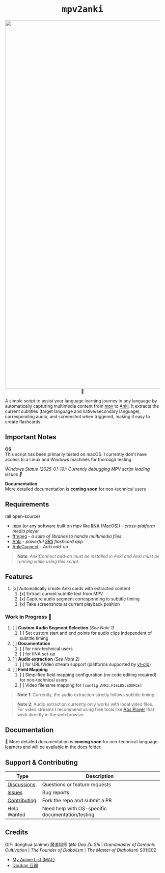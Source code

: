<div align="center">
<h1 style="font-family: monospace;">mpv2anki</h1>
</div>

<div align="center">
<img src="docs/screenshots/demo.gif" width="1200" alt="Demo of MPV to Anki"/>
💜
</div>


A simple script to assist your language learning journey in any language by automatically capturing multimedia content from [mpv](https://mpv.io/) to [Anki](https://apps.ankiweb.net/). 
It extracts the current subtitles (target language and native/secondary language), corresponding audio, 
and screenshot when triggered, making it easy to create flashcards.

## Important Notes

**OS**  
This script has been primarily tested on macOS.  I currently don't have access to a Linux and Windows machines for thorough testing.

_Windows Status (2025-01-10): Currently debugging MPV script loading issues 🤔_

**Documentation**  
More detailed documentation is **coming soon** for non-technical users

## Requirements
(all open-source)
- [mpv](https://mpv.io/) (or any software built on mpv like [IINA](https://iina.io/) (MacOS)) - _cross-platform media player_
- [ffmpeg](https://ffmpeg.org/) - _a suite of libraries to handle multimedia files_
- [Anki](https://apps.ankiweb.net/) - _powerful [SRS](https://en.wikipedia.org/wiki/Spaced_repetition) flashcard app_
- [AnkiConnect](https://ankiweb.net/shared/info/2055492159) - _Anki add-on_

> **Note**: _AnkiConnect add-on must be installed in Anki and Anki must be running while using this script._


## Features

1. [x] Automatically create Anki cards with extracted content
   1. [x] Extract current subtitle text from MPV
   2. [x] Capture audio segment corresponding to subtitle timing
   3. [x] Take screenshots at current playback position

### Work in Progress 🚧

1. [ ] **Custom Audio Segment Selection** _(See Note 1)_
   1. [ ] Set custom start and end points for audio clips independent of subtitle timing
2. [ ] **Documentation**
   1. [ ] for non-technical users
   2. [ ] for IINA set-up
3. [ ] **Audio extraction** _(See Note 2)_
   1. [ ] for URL/Video stream support (platforms supported by [yt-dlp](https://github.com/yt-dlp/yt-dlp))
4. [ ] **Field Mapping**
   1. [ ] Simplified field mapping configuration (no code editing required) for non-technical users
   2. [ ] Video filename mapping for `[config.ANKI.FIELDS.SOURCE]`


> **Note 1**: Currently, the audio extraction strictly follows subtitle 
> timing.

> **Note 2**: Audio extraction currently only works with local video files.
> For video streams I recommend using free tools like [Abs Player](https://chromewebstore.google.com/detail/asbplayer-language-learni/hkledmpjpaehamkiehglnbelcpdflcab) 
> that work directly in the web browser.



## Documentation

🚧 More detailed documentation is **coming soon** for non-technical language learners and will be available in the [docs](docs) folder.



## Support & Contributing

| Type                                                                | Description                                      |
|---------------------------------------------------------------------|--------------------------------------------------|
| [Discussions](https://github.com/alyssabedard/mpv2anki/discussions) | Questions or feature requests                    |
| [Issues](https://github.com/alyssabedard/mpv2anki/issues)           | Bug reports                                      | 
| [Contributing](https://github.com/alyssabedard/mpv2anki/fork)       | Fork the repo and submit a PR                    |
| Help Wanted                                                         | Need help with OS-specific documentation/testing |

## Credits
GIF: donghua (anime) 魔道祖师 (_Mo Dao Zu Shi_  |  _Grandmaster of Demonic Cultivation_  |  _The Founder of Diabolism_  |  _The Master of Diabolism_) S01:E02
- [My Anime List (MAL)](https://myanimelist.net/anime/37208/Mo_Dao_Zu_Shi)
- [Douban 豆瓣](https://movie.douban.com/subject/27015848/)